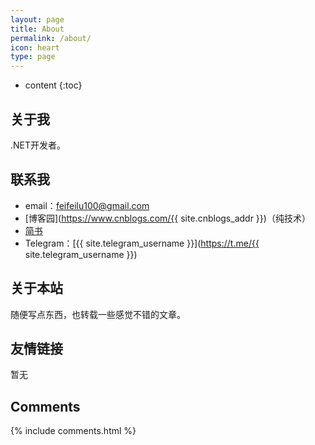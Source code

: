 ```yaml
---
layout: page
title: About
permalink: /about/
icon: heart
type: page
---
```


* content
{:toc}
## 关于我

.NET开发者。

## 联系我

* email：feifeilu100@gmail.com
* [博客园](https://www.cnblogs.com/{{ site.cnblogs_addr }})（纯技术）
* [简书](https://www.jianshu.com/u/f67e4b95e6b0)
* Telegram：[{{ site.telegram_username }}](https://t.me/{{ site.telegram_username }})

## 关于本站

随便写点东西，也转载一些感觉不错的文章。

## 友情链接

暂无

## Comments

{% include comments.html %}
